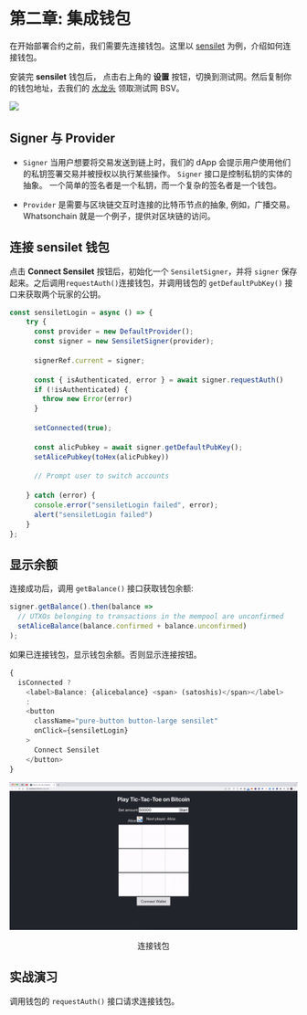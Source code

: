 # 第二章: 集成钱包

在开始部署合约之前，我们需要先连接钱包。这里以 [sensilet](https://sensilet.com) 为例，介绍如何连接钱包。

安装完 **sensilet** 钱包后， 点击右上角的 **设置** 按钮，切换到测试网。然后复制你的钱包地址，去我们的 [水龙头](https://scrypt.io/#faucet) 领取测试网 BSV。

<img src="https://github.com/sCrypt-Inc/image-hosting/blob/master/learn-scrypt-courses/testcoin.gif?raw=true" width="600">

## Signer 与 Provider

- `Signer` 当用户想要将交易发送到链上时，我们的 dApp 会提示用户使用他们的私钥签署交易并被授权以执行某些操作。 `Signer` 接口是控制私钥的实体的抽象。 一个简单的签名者是一个私钥，而一个复杂的签名者是一个钱包。

- `Provider` 是需要与区块链交互时连接的比特币节点的抽象, 例如，广播交易。 Whatsonchain 就是一个例子，提供对区块链的访问。


## 连接 **sensilet** 钱包

点击 **Connect Sensilet** 按钮后，初始化一个 `SensiletSigner`，并将 `signer` 保存起来。之后调用`requestAuth()`连接钱包，并调用钱包的 `getDefaultPubKey()` 接口来获取两个玩家的公钥。

```ts
const sensiletLogin = async () => {
    try {
      const provider = new DefaultProvider();
      const signer = new SensiletSigner(provider);

      signerRef.current = signer;
      
      const { isAuthenticated, error } = await signer.requestAuth()
      if (!isAuthenticated) {
        throw new Error(error)
      }

      setConnected(true);

      const alicPubkey = await signer.getDefaultPubKey();
      setAlicePubkey(toHex(alicPubkey))

      // Prompt user to switch accounts

    } catch (error) {
      console.error("sensiletLogin failed", error);
      alert("sensiletLogin failed")
    }
};
```

## 显示余额

连接成功后，调用 `getBalance()` 接口获取钱包余额:

```ts
signer.getBalance().then(balance => 
  // UTXOs belonging to transactions in the mempool are unconfirmed
  setAliceBalance(balance.confirmed + balance.unconfirmed)
);
```

如果已连接钱包，显示钱包余额。否则显示连接按钮。

```ts
{
  isConnected ?
    <label>Balance: {alicebalance} <span> (satoshis)</span></label>
    :
    <button
      className="pure-button button-large sensilet"
      onClick={sensiletLogin}
    >
      Connect Sensilet
    </button>
}
```


![](https://github.com/sCrypt-Inc/image-hosting/blob/master/learn-scrypt-courses/course-02/connectwallet.gif?raw=true)

<center>连接钱包</center>

## 实战演习

调用钱包的 `requestAuth()` 接口请求连接钱包。
